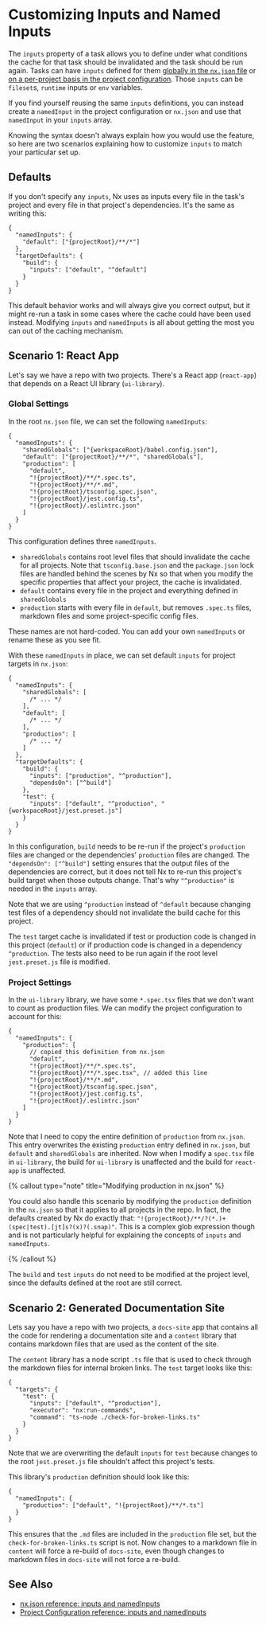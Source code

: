 # Customizing Inputs and Named Inputs

The `inputs` property of a task allows you to define under what conditions the cache for that task should be invalidated and the task should be run again. Tasks can have `inputs` defined for them [globally in the `nx.json` file](/reference/nx-json#inputs-&-namedinputs) or [on a per-project basis in the project configuration](/reference/project-configuration#inputs-&-namedinputs). Those `inputs` can be `fileset`s, `runtime` inputs or `env` variables.

If you find yourself reusing the same `inputs` definitions, you can instead create a `namedInput` in the project configuration or `nx.json` and use that `namedInput` in your `inputs` array.

Knowing the syntax doesn't always explain how you would use the feature, so here are two scenarios explaining how to customize `inputs` to match your particular set up.

## Defaults

If you don't specify any `inputs`, Nx uses as inputs every file in the task's project and every file in that project's dependencies. It's the same as writing this:

```jsonc
{
  "namedInputs": {
    "default": ["{projectRoot}/**/*"]
  },
  "targetDefaults": {
    "build": {
      "inputs": ["default", "^default"]
    }
  }
}
```

This default behavior works and will always give you correct output, but it might re-run a task in some cases where the cache could have been used instead. Modifying `inputs` and `namedInputs` is all about getting the most you can out of the caching mechanism.

## Scenario 1: React App

Let's say we have a repo with two projects. There's a React app (`react-app`) that depends on a React UI library (`ui-library`).

### Global Settings

In the root `nx.json` file, we can set the following `namedInputs`:

```jsonc
{
  "namedInputs": {
    "sharedGlobals": ["{workspaceRoot}/babel.config.json"],
    "default": ["{projectRoot}/**/*", "sharedGlobals"],
    "production": [
      "default",
      "!{projectRoot}/**/*.spec.ts",
      "!{projectRoot}/**/*.md",
      "!{projectRoot}/tsconfig.spec.json",
      "!{projectRoot}/jest.config.ts",
      "!{projectRoot}/.eslintrc.json"
    ]
  }
}
```

This configuration defines three `namedInputs`.

- `sharedGlobals` contains root level files that should invalidate the cache for all projects. Note that `tsconfig.base.json` and the `package.json` lock files are handled behind the scenes by Nx so that when you modify the specific properties that affect your project, the cache is invalidated.
- `default` contains every file in the project and everything defined in `sharedGlobals`
- `production` starts with every file in `default`, but removes `.spec.ts` files, markdown files and some project-specific config files.

These names are not hard-coded. You can add your own `namedInputs` or rename these as you see fit.

With these `namedInputs` in place, we can set default `inputs` for project targets in `nx.json`:

```jsonc
{
  "namedInputs": {
    "sharedGlobals": [
      /* ... */
    ],
    "default": [
      /* ... */
    ],
    "production": [
      /* ... */
    ]
  },
  "targetDefaults": {
    "build": {
      "inputs": ["production", "^production"],
      "dependsOn": ["^build"]
    },
    "test": {
      "inputs": ["default", "^production", "{workspaceRoot}/jest.preset.js"]
    }
  }
}
```

In this configuration, `build` needs to be re-run if the project's `production` files are changed or the dependencies' `production` files are changed. The `"dependsOn": ["^build"]` setting ensures that the output files of the dependencies are correct, but it does not tell Nx to re-run this project's build target when those outputs change. That's why `"^production"` is needed in the `inputs` array.

Note that we are using `^production` instead of `^default` because changing test files of a dependency should not invalidate the build cache for this project.

The `test` target cache is invalidated if test or production code is changed in this project (`default`) or if production code is changed in a dependency `^production`. The tests also need to be run again if the root level `jest.preset.js` file is modified.

### Project Settings

In the `ui-library` library, we have some `*.spec.tsx` files that we don't want to count as production files. We can modify the project configuration to account for this:

```jsonc
{
  "namedInputs": {
    "production": [
      // copied this definition from nx.json
      "default",
      "!{projectRoot}/**/*.spec.ts",
      "!{projectRoot}/**/*.spec.tsx", // added this line
      "!{projectRoot}/**/*.md",
      "!{projectRoot}/tsconfig.spec.json",
      "!{projectRoot}/jest.config.ts",
      "!{projectRoot}/.eslintrc.json"
    ]
  }
}
```

Note that I need to copy the entire definition of `production` from `nx.json`. This entry overwrites the existing `production` entry defined in `nx.json`, but `default` and `sharedGlobals` are inherited. Now when I modify a `spec.tsx` file in `ui-library`, the build for `ui-library` is unaffected and the build for `react-app` is unaffected.

{% callout type="note" title="Modifying production in nx.json" %}

You could also handle this scenario by modifying the `production` definition in the `nx.json` so that it applies to all projects in the repo. In fact, the defaults created by Nx do exactly that: `"!{projectRoot}/**/?(*.)+(spec|test).[jt]s?(x)?(.snap)"`. This is a complex glob expression though and is not particularly helpful for explaining the concepts of `inputs` and `namedInputs`.

{% /callout %}

The `build` and `test` `inputs` do not need to be modified at the project level, since the defaults defined at the root are still correct.

## Scenario 2: Generated Documentation Site

Lets say you have a repo with two projects, a `docs-site` app that contains all the code for rendering a documentation site and a `content` library that contains markdown files that are used as the content of the site.

The `content` library has a node script `.ts` file that is used to check through the markdown files for internal broken links. The `test` target looks like this:

```jsonc
{
  "targets": {
    "test": {
      "inputs": ["default", "^production"],
      "executor": "nx:run-commands",
      "command": "ts-node ./check-for-broken-links.ts"
    }
  }
}
```

Note that we are overwriting the default `inputs` for `test` because changes to the root `jest.preset.js` file shouldn't affect this project's tests.

This library's `production` definition should look like this:

```jsonc
{
  "namedInputs": {
    "production": ["default", "!{projectRoot}/**/*.ts"]
  }
}
```

This ensures that the `.md` files are included in the `production` file set, but the `check-for-broken-links.ts` script is not. Now changes to a markdown file in `content` will force a re-build of `docs-site`, even though changes to markdown files in `docs-site` will not force a re-build.

## See Also

- [nx.json reference: inputs and namedInputs](/reference/nx-json#inputs-&-namedinputs)
- [Project Configuration reference: inputs and namedInputs](/reference/project-configuration#inputs-&-namedinputs)
